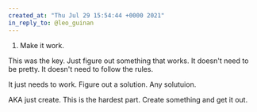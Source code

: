 ```yaml
---
created_at: "Thu Jul 29 15:54:44 +0000 2021"
in_reply_to: @leo_guinan
---
```


1. Make it work.

This was the key. Just figure out something that works. It doesn't need to be pretty. It doesn't need to follow the rules.

It just needs to work. Figure out a solution. Any solutuion. 

AKA just create. This is the hardest part. Create something and get it out.